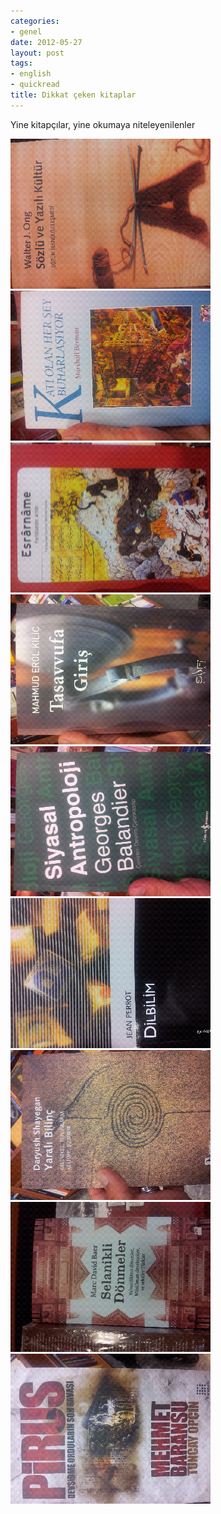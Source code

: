 ```yaml
---
categories:
- genel
date: 2012-05-27
layout: post
tags:
- english
- quickread
title: Dikkat çeken kitaplar
---
```


Yine kitapçılar, yine okumaya niteleyenilenler

  
![](/images/20120522_210138.png)  
![](/images/20120522_210558.png)  
![](/images/20120522_212122.png)  
![](/images/20120522_212201.png)  
![](/images/20120522_210949.png)  
![](/images/20120522_211810.png)  
![](/images/20120522_210101.png)  
![](/images/20120522_212410.png)  
![](/images/20120522_205625.png)
